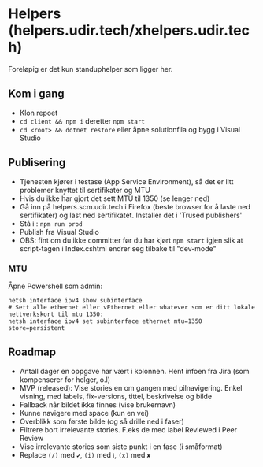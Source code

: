 # Helpers (helpers.udir.tech/xhelpers.udir.tech)

Foreløpig er det kun standuphelper som ligger her.

## Kom i gang

* Klon repoet
* `cd client && npm i` deretter `npm start`
* `cd <root> && dotnet restore` eller åpne solutionfila og bygg i Visual Studio

## Publisering

* Tjenesten kjører i testase (App Service Environment), så det er litt problemer knyttet til sertifikater og MTU
* Hvis du ikke har gjort det sett MTU til 1350 (se lenger ned)
* Gå inn på helpers.scm.udir.tech i Firefox (beste browser for å laste ned sertifikater) og last ned sertifikatet. Installer det i 'Trused publishers'
* Stå i <client>: `npm run prod`
* Publish fra Visual Studio
* OBS: fint om du ikke committer før du har kjørt `npm start` igjen slik at script-tagen i Index.cshtml endrer seg tilbake til "dev-mode"

### MTU
Åpne  Powershell som admin:

```
netsh interface ipv4 show subinterface
# Sett alle ethernet eller vEthernet eller whatever som er ditt lokale nettverkskort til mtu 1350:
netsh interface ipv4 set subinterface ethernet mtu=1350 store=persistent
```

## Roadmap

* Antall dager en oppgave har vært i kolonnen. Hent infoen fra Jira (som kompenserer for helger, o.l)
* MVP (released): Vise stories en om gangen med pilnavigering. Enkel visning, med labels, fix-versions, tittel, beskrivelse og bilde
* Fallback når bildet ikke finnes (vise brukernavn)
* Kunne navigere med space (kun en vei)
* Overblikk som første bilde (og så drille ned i faser)
* Filtrere bort irrelevante stories. F.eks de med label Reviewed i Peer Review
* Vise irrelevante stories som siste punkt i en fase (i småformat)
* Replace `(/)` med `✔`, `(i)` med `ℹ`, `(x)` med `✘`
